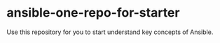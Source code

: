 # ansible-one-repo-for-starter
Use this repository for you to start understand key concepts of Ansible.
